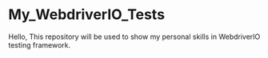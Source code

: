# My_WebdriverIO_Tests
Hello, This repository will be used to show my personal skills in WebdriverIO testing framework.
